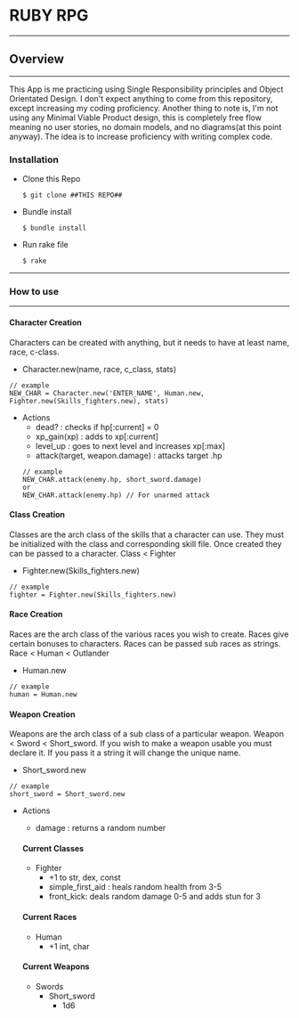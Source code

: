 # RUBY RPG
-----------

## Overview
---
This App is me practicing using Single Responsibility principles and Object Orientated Design. I don't expect anything to come from this repository, except increasing my coding proficiency.
Another thing to note is, I'm not using any Minimal Viable Product
design, this is completely free flow meaning no user stories, no
domain models, and no diagrams(at this point anyway). The idea is to increase proficiency with writing complex code.

### Installation

* Clone this Repo
  ````
  $ git clone ##THIS REPO##
  ````
* Bundle install
  ````
  $ bundle install
  ````
* Run rake file
  ````
  $ rake
  ````
--------------
  ### How to use
---------
  #### Character Creation
  Characters can be created with anything, but it needs to have at least name, race, c-class.

  - Character.new(name, race, c_class, stats)
  ```
  // example
  NEW_CHAR = Character.new('ENTER_NAME', Human.new,        Fighter.new(Skills_fighters.new), stats)
  ```
  - Actions
    - dead? : checks if hp[:current] = 0
    - xp_gain(xp) : adds to xp[:current]
    - level_up : goes to next level and increases xp[:max]
    - attack(target, weapon.damage) : attacks target .hp
    ```
    // example
    NEW_CHAR.attack(enemy.hp, short_sword.damage)
    or
    NEW_CHAR.attack(enemy.hp) // For unarmed attack
    ```
  #### Class Creation
  Classes are the arch class of the skills that a character can use. They must be initialized with the class and corresponding skill file. Once created they can be passed to a character. Class < Fighter
  - Fighter.new(Skills_fighters.new)
  ```
  // example
  fighter = Fighter.new(Skills_fighters.new)
  ```
  #### Race Creation
  Races are the arch class of the various races you wish to create. Races give certain bonuses to characters. Races can be passed sub races as strings. Race < Human < Outlander
  - Human.new
  ```
  // example
  human = Human.new
  ```
  #### Weapon Creation
  Weapons are the arch class of a sub class of a particular weapon. Weapon < Sword < Short_sword. If you wish to make a weapon usable you must declare it. If you pass it a string it will change the unique name.
  - Short_sword.new
  ```
  // example
  short_sword = Short_sword.new
  ```
  - Actions
    - damage : returns a random number

    #### Current Classes
    - Fighter
      - +1 to str, dex, const
      - simple_first_aid : heals random health from 3-5
      - front_kick: deals random damage 0-5 and adds stun for 3
    #### Current Races
    - Human
      - +1 int, char
    #### Current Weapons
    - Swords
      - Short_sword
        - 1d6
